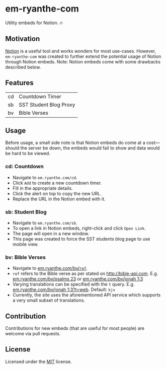 # em-ryanthe-com

Utility embeds for Notion. 🔥

## Motivation

[Notion](http://notion.com) is a useful tool and works wonders for most use-cases. However, `em-ryanthe-com` was created to further extend the potential usage of Notion through Notion embeds. Note: Notion embeds come with some drawbacks described below.

## Features

|||
|-|-|
|cd|Countdown Timer|
|sb|SST Student Blog Proxy|
|bv|Bible Verses|

## Usage

Before usage, a small side note is that Notion embeds do come at a cost—should the server be down, the embeds would fail to show and data would be hard to be viewed.

### cd: Countdown

- Navigate to `em.ryanthe.com/cd`.
- Click `Add` to create a new countdown timer.
- Fill in the appropriate details.
- Click the alert on top to copy the new URL.
- Replace the URL in the Notion embed with it.

### sb: Student Blog

- Navigate to `em.ryanthe.com/sb`.
- To open a link in Notion embeds, right-click and click `Open Link`.
- The page will open in a new window.
- This page was created to force the SST students blog page to use mobile view.

### bv: Bible Verses

- Navigate to [em.ryanthe.com/bv/`ref`](https://em.ryanthe.com/bv).
- `ref` refers to the Bible verse as per stated on http://bible-api.com. E.g. [em.ryanthe.com/bv/psalms 23](https://em.ryanthe.com/bv/psalms%2023) or [em.ryanthe.com/bv/jonah 1:3](https://em.ryanthe.com/bv/jonah%201:3)
- Varying translations can be specified with the `t` query. E.g. [em.ryanthe.com/bv/jonah 1:3?t=web](https://em.ryanthe.com/bv/psalms%2023?t=web). Default: `kjv`
- Currently, the site uses the aforementioned API service which supports a very small subset of translations.

## Contribution

Contributions for new embeds (that are useful for most people) are welcome via pull requests.

## License

Licensed under the [MIT](LICENSE.txt) license.